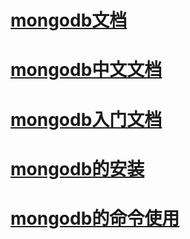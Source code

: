 # [mongodb文档](https://docs.mongodb.com/)  

# [mongodb中文文档](http://docs.mongoing.com/manual-zh/)  

# [mongodb入门文档](http://javascript.ruanyifeng.com/nodejs/mongodb.html)  

# [mongodb的安装](./mongodb-install.md) 

# [mongodb的命令使用](./mongodb-order.md)
